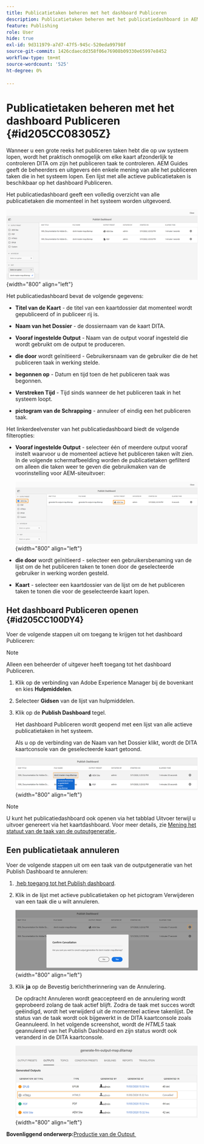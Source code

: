 ```yaml
---
title: Publicatietaken beheren met het dashboard Publiceren
description: Publicatietaken beheren met het publicatiedashboard in AEM Guides. Zorg dat u weet hoe u toegang krijgt tot het publicatiedashboard en annuleer een publicatietaak.
feature: Publishing
role: User
hide: true
exl-id: 9d311979-a7d7-47f5-945c-520eda99798f
source-git-commit: 1426cdaecdd358f06e76908b09330e65997e8452
workflow-type: tm+mt
source-wordcount: '525'
ht-degree: 0%

---
```


# Publicatietaken beheren met het dashboard Publiceren {#id205CC08305Z}

Wanneer u een grote reeks het publiceren taken hebt die op uw systeem lopen, wordt het praktisch onmogelijk om elke kaart afzonderlijk te controleren DITA om zijn het publiceren taak te controleren. AEM Guides geeft de beheerders en uitgevers één enkele mening van alle het publiceren taken die in het systeem lopen. Een lijst met alle actieve publicatietaken is beschikbaar op het dashboard Publiceren.

Het publicatiedashboard geeft een volledig overzicht van alle publicatietaken die momenteel in het systeem worden uitgevoerd.

![](images/publish-dashboard.png){width="800" align="left"}

Het publicatiedashboard bevat de volgende gegevens:

- **Titel van de Kaart** - de titel van een kaartdossier dat momenteel wordt gepubliceerd of in publiceer rij is.

- **Naam van het Dossier** - de dossiernaam van de kaart DITA.

- **Vooraf ingestelde Output** - Naam van de output vooraf ingesteld die wordt gebruikt om de output te produceren.

- **die door** wordt geïnitieerd - Gebruikersnaam van de gebruiker die de het publiceren taak in werking stelde.

- **begonnen op** - Datum en tijd toen de het publiceren taak was begonnen.

- **Verstreken Tijd** - Tijd sinds wanneer de het publiceren taak in het systeem loopt.

- **pictogram van de Schrapping** - annuleer of eindig een het publiceren taak.

Het linkerdeelvenster van het publicatiedashboard biedt de volgende filteropties:

- **Vooraf ingestelde Output** - selecteer één of meerdere output vooraf instelt waarvoor u de momenteel actieve het publiceren taken wilt zien. In de volgende schermafbeelding worden de publicatietaken gefilterd om alleen die taken weer te geven die gebruikmaken van de voorinstelling voor AEM-siteuitvoer:

  ![](images/publish-dashboard-preset-filter.png){width="800" align="left"}

- **die door** wordt geïnitieerd - selecteer een gebruikersbenaming van de lijst om de het publiceren taken te tonen door de geselecteerde gebruiker in werking worden gesteld.

- **Kaart** - selecteer een kaartdossier van de lijst om de het publiceren taken te tonen die voor de geselecteerde kaart lopen.

## Het dashboard Publiceren openen {#id205CC100DY4}

Voer de volgende stappen uit om toegang te krijgen tot het dashboard Publiceren:

>[!NOTE]
>
> Alleen een beheerder of uitgever heeft toegang tot het dashboard Publiceren.

1. Klik op de verbinding van Adobe Experience Manager bij de bovenkant en kies **Hulpmiddelen**.

1. Selecteer **Gidsen** van de lijst van hulpmiddelen.

1. Klik op de **Publish Dashboard** tegel.

   Het dashboard Publiceren wordt geopend met een lijst van alle actieve publicatietaken in het systeem.

   Als u op de verbinding van de Naam van het Dossier klikt, wordt de DITA kaartconsole van de geselecteerde kaart getoond.

   ![](images/publish-dashboard-click-filename-link.png){width="800" align="left"}


>[!NOTE]
>
> U kunt het publicatiedashboard ook openen via het tabblad Uitvoer terwijl u uitvoer genereert via het kaartdashboard. Voor meer details, zie [&#x200B; Mening het statuut van de taak van de outputgeneratie &#x200B;](generate-output-for-a-dita-map.md#viewing_output_history).

## Een publicatietaak annuleren

Voer de volgende stappen uit om een taak van de outputgeneratie van het Publish Dashboard te annuleren:

1. [&#x200B; heb toegang tot het Publish dashboard &#x200B;](#id205CC100DY4).

1. Klik in de lijst met actieve publicatietaken op het pictogram Verwijderen van een taak die u wilt annuleren.

   ![](images/publish-dashboard-cancel-task.png){width="800" align="left"}

1. Klik **ja** op de Bevestig berichtherinnering van de Annulering.

   De opdracht Annuleren wordt geaccepteerd en de annulering wordt geprobeerd zolang de taak actief blijft. Zodra de taak met succes wordt geëindigd, wordt het verwijderd uit de momenteel actieve takenlijst. De status van de taak wordt ook bijgewerkt in de DITA kaartconsole zoals Geannuleerd. In het volgende screenshot, wordt de *HTML5* taak geannuleerd van het Publish Dashboard en zijn status wordt ook veranderd in de DITA kaartconsole.

   ![](images/cancelled-output-task.png){width="800" align="left"}


**Bovenliggend onderwerp:**&#x200B;[&#x200B; Productie van de Output &#x200B;](generate-output.md)

